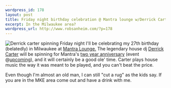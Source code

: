 ```yaml
--- 
wordpress_id: 178
layout: post
title: Friday night birthday celebration @ Mantra lounge w/Derrick Carter
excerpt: In the Milwaukee area?
wordpress_url: http://www.robsanheim.com/?p=178
---
```

<img class="right" src='/wp-content/dcarter1.jpg' alt='Derrick carter spinning' />
Friday night I'll be celebrating my 27th birthday (belatedly) in Milwaukee at <a href="http://www.mantralounge.net/">Mantra Lounge.</a>  The legendary house dj <a href="http://www.thedjlist.com/djs/DERRICK_CARTER/">Derrick Carter</a> will be spinning for Mantra's <a href="http://www.mantralounge.net/getArtist.do?artistID=64&jsp=/artistDetail.jsp">two year anniversary</a> (event @<a href="http://upcoming.org/event/37522/">upcoming</a>), and it will certainly be a good ole' time.  Carter plays house music the way it was meant to be played, and you can't beat the price.

Even though I'm almost an old man, I can still "cut a rug" as the kids say.  If you are in the MKE area come out and have a drink with me.
